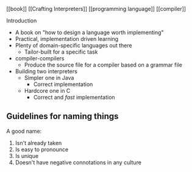[[book]] [[Crafting Interpreters]] [[programming language]] [[compiler]]

Introduction
- A book on "how to design a language worth implementing"
- Practical, implementation driven learning
- Plenty of domain-specific languages out there
	- Tailor-built for a specific task
- compiler-compilers
	- Produce the source file for a compiler based on a grammar file
- Building two interpreters
	- Simpler one in Java
		- Correct implementation
	- Hardcore one in C
		- Correct and _fast_ implementation

## Guidelines for naming things
A good name:
1. Isn't already taken
2. Is easy to pronounce
3. Is unique
4. Doesn't have negative connotations in any culture